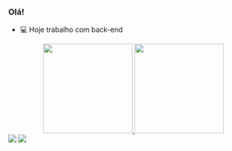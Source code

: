 ### Olá!
- 💻 Hoje trabalho com back-end

<div align="center">
  <a href="https://github.com/CharllesSilva">
  <img height="180em" src="https://github-readme-stats.vercel.app/api?username=charllessilva&show_icons=true&theme=dark&include_all_commits=true&count_private=true"/>
  <img height="180em" src="https://github-readme-stats.vercel.app/api/top-langs/?username=charllessilva&layout=compact&langs_count=7&theme=dark"/>
</div>
  
 
<div>
  <a href="https://www.linkedin.com/in/charlles-silva-71590a1b4/" target="_blank"><img src="https://img.shields.io/badge/-LinkedIn-%230077B5?style=for-the-badge&logo=linkedin&logoColor=white" target="_blank"></a>
  <a href="mailto:charllesvinicius11@gmail.com"><img src="https://img.shields.io/badge/-Gmail-%23333?style=for-the-badge&logo=gmail&logoColor=white" target="_blank"></a>
</div>
